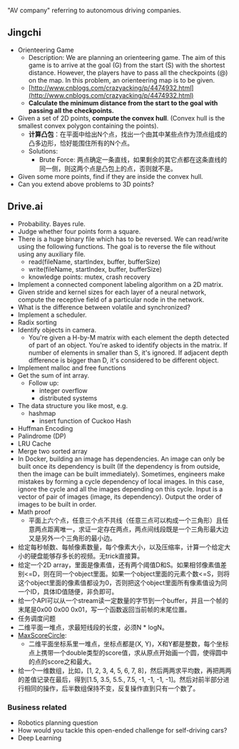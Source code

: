 "AV company" referring to autonomous driving companies.

## Jingchi
- Orienteering Game
    - Description: We are planning an orienteering game. The aim of this game is to arrive at the goal (G) from the start (S) with the shortest distance.
However, the players have to pass all the checkpoints (@) on the map.
In this problem, an orienteering map is to be given.
    - [http://www.cnblogs.com/crazyacking/p/4474932.html](http://www.cnblogs.com/crazyacking/p/4474932.html)
    - **Calculate the minimum distance from the start to the goal with passing all the checkpoints.**
- Given a set of 2D points, **compute the convex hull**. (Convex hull is the smallest convex polygon containing
the points).   
    - **计算凸包**：在平面中给出N个点，找出一个由其中某些点作为顶点组成的凸多边形，恰好能围住所有的N个点。
    - Solutions:
        - Brute Force: 两点确定一条直线，如果剩余的其它点都在这条直线的同一侧，则这两个点是凸包上的点，否则就不是。
- Given some more points, find if they are inside the convex hull.
- Can you extend above problems to 3D points? 

## Drive.ai
- Probability. Bayes rule.
- Judge whether four points form a square.
- There is a huge binary file which has to be reversed. We can read/write using the following functions. The goal is to reverse the file without using any auxiliary file.
    - read(fileName, startIndex, buffer, bufferSize)
    - write(fileName, startIndex, buffer, bufferSize)
    - knowledge points: mutex, crash recovery
- Implement a connected component labeling algorithm on a 2D matrix.
- Given stride and kernel sizes for each layer of a neural network, compute the receptive field of a particular node in the network. 
- What is the difference between volatile and synchronized?
- Implement a scheduler.
- Radix sorting
- Identify objects in camera.
    - You're given a H-by-M matrix with each element the depth detected of part of an object. You're asked to identify objects in the matrix. If number of elements in smaller than S, it's ignored. If adjacent depth difference is bigger than D, it's considered to be different object.
- Implement malloc and free functions
- Get the sum of int array.
    - Follow up: 
        - integer overflow
        - distributed systems
- The data structure you like most, e.g.
    - hashmap
        - insert function of Cuckoo Hash
- Huffman Encoding
- Palindrome (DP)
- LRU Cache
- Merge two sorted array
- In Docker, building an image has dependencies. An image can only be built once its dependency is built (If the dependency is from outside, then the image can be built immediately). Sometimes, engineers make mistakes by forming a cycle dependency of local images. In this case, ignore the cycle and all the images depending on this cycle. Input is a vector of pair of images (image, its dependency). Output the order of images to be built in order.
- Math proof
    - 平面上六个点，任意三个点不共线（任意三点可以构成一个三角形）且任意两点距离唯一，求证一定存在两点，两点间线段既是一个三角形最大边又是另外一个三角形的最小边。
- 给定每秒帧数、每帧像素数量，每个像素大小，以及压缩率，计算一个给定大小的硬盘能够存多长的视频。无trick直接算。
- 给定一个2D array，里面是像素值，还有两个阈值D和S。如果相邻像素值差别<=D，则在同一个object里面。如果一个object里面的元素个数<=S，则将这个object里面的像素值都设为0，否则把这个object里面所有像素值设为同一个ID，具体ID值随便，非负即可。
- 给一个API可以从一个stream读一定数量的字节到一个buffer，并且一个帧的末尾是0x00 0x00 0x01，写一个函数返回当前帧的末尾位置。
- 任务调度问题
- 二维平面一堆点，求最短线段的长度，必须N * logN。
- [MaxScoreCircle](MaxScoreCircle.py): 
    - 二维平面坐标系里一堆点，坐标点都是(X, Y)，X和Y都是整数，每个坐标点上携带一个double类型的score值，求从原点开始画一个圆，使得圆中的点的score之和最大。
- 给一个一维数组，比如，[1, 2, 3, 4, 5, 6, 7, 8]，然后两两求平均数，再把两两的差值记录在最后，得到[1.5, 3.5, 5.5., 7.5, -1, -1, -1, -1]。然后对前半部分进行相同的操作，后半数组保持不变，反复操作直到只有一个数了。

### Business related
- Robotics planning question 
- How would you tackle this open-ended challenge for self-driving cars?
- Deep Learning
